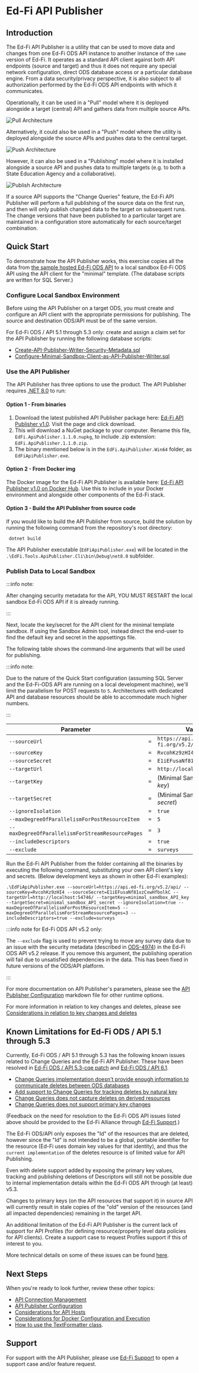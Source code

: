 # Ed-Fi API Publisher

## Introduction

The Ed-Fi API Publisher is a utility that can be used to move data and changes
from one Ed-Fi ODS API instance to another instance of the `same` version of
Ed-Fi. It operates as a standard API client against both API endpoints (source
and target) and thus it does not require any special network configuration,
direct ODS database access or a particular database engine. From a data
security/privacy perspective, it is also subject to all authorization performed
by the Ed-Fi ODS API endpoints with which it communicates.

Operationally, it can be used in a "Pull" model where it is deployed alongside a
target (central) API and gathers data from multiple source APIs.

![Pull Architecture](img/pull-central.png)

Alternatively, it could also be used in a "Push" model where the utility is
deployed alongside the source APIs and pushes data to the central target.

![Push Architecture](img/push-central.png)

However, it can also be used in a "Publishing" model where it is installed
alongside a source API and pushes data to multiple targets (e.g. to both a State
Education Agency and a collaborative).

![Publish Architecture](img/publish.png)

If a source API supports the "Change Queries" feature, the Ed-Fi API Publisher
will perform a full publishing of the source data on the first run, and then
will only publish changed data to the target on subsequent runs. The change
versions that have been published to a particular target are maintained in a
configuration store automatically for each source/target combination.

## Quick Start

To demonstrate how the API Publisher works, this exercise copies all the data
from [the sample hosted Ed-Fi ODS API](https://api.ed-fi.org) to a local sandbox
Ed-Fi ODS API using the API client for the "minimal" template. (The database
scripts are written for SQL Server.)

### Configure Local Sandbox Environment

Before using the API Publisher on a target ODS, you must create and configure an
API client with the appropriate permissions for publishing. The source and
destination ODS/API must be of the same version.

For Ed-Fi ODS / API 5.1 through 5.3 only: create and assign a claim set for the
API Publisher by running the following database scripts:

- [Create-API-Publisher-Writer-Security-Metadata.sql](https://github.com/Ed-Fi-Alliance-OSS/Ed-Fi-API-Publisher/blob/main/eng/Create-API-Publisher-Writer-Security-Metadata.sql)
- [Configure-Minimal-Sandbox-Client-as-API-Publisher-Writer.sql](https://github.com/Ed-Fi-Alliance-OSS/Ed-Fi-API-Publisher/blob/main/eng/Configure-Minimal-Sandbox-Client-as-API-Publisher-Writer.sql)

### Use the API Publisher

The API Publisher has three options to use the product. The API Publisher
requires [.NET 8.0](https://dotnet.microsoft.com/en-us/download/dotnet/8.0) to
run:

#### Option 1 - From binaries

1.  Download the latest published API Publisher package here:
    [Ed-Fi API Publisher v1.0](https://dev.azure.com/ed-fi-alliance/Ed-Fi-Alliance-OSS/_artifacts/feed/EdFi/NuGet/EdFi.ApiPublisher/overview/1.1.0).
    Visit the page and click download.
2.  This will download a NuGet package to your computer. Rename this file,
    `EdFi.ApiPublisher.1.1.0.nupkg`, to include .zip extension:
    `EdFi.ApiPublisher.1.1.0.zip`.
3.  The binary mentioned below is in the `EdFi.ApiPublisher.Win64` folder, as
    `EdFiApiPublisher.exe`.

#### Option 2 - From Docker img

The Docker image for the Ed-Fi API Publisher is available here:
[Ed-Fi API Publisher v1.0 on Docker Hub](https://hub.docker.com/layers/edfialliance/ods-api-publisher/v1.1.0/images/sha256-23a6989b16d779d594692e1c9a8f2eac1790ed53312d424d85e869fec05eb914?context=explore).
Use this to include in your Docker environment and alongside other components of
the Ed-Fi stack.

#### Option 3 - Build the API Publisher from source code

If you would like to build the API Publisher from source, build the solution by
running the following command from the repository's root directory:

```shell
 dotnet build
```

The API Publisher executable (`EdFiApiPublisher.exe`) will be located in the
`.\EdFi.Tools.ApiPublisher.Cli\bin\Debug\net8.0` subfolder.

### Publish Data to Local Sandbox

:::info note:

After changing security metadata for the API, YOU MUST RESTART the local sandbox
Ed-Fi ODS API if it is already running.

:::

Next, locate the key/secret for the API client for the minimal template sandbox.
If using the Sandbox Admin tool, instead direct the end-user to find the default
key and secret in the appsettings file.

The following table shows the command-line arguments that will be used for
publishing.

:::info note:

Due to the nature of the Quick Start configuration (assuming SQL Server and the
Ed-Fi-ODS API are running on a local development machine), we'll limit the
parallelism for POST requests to `5`. Architectures with dedicated API and
database resources should be able to accommodate much higher numbers.

:::

| Parameter                                        |     | Value                             |
| ------------------------------------------------ | --- | --------------------------------- |
| `--sourceUrl`                                    | `=` | `https://api.ed-fi.org/v5.2/api/` |
| `--sourceKey`                                    | `=` | `RvcohKz9zHI4`                    |
| `--sourceSecret`                                 | `=` | `E1iEFusaNf81xzCxwHfbolkC`        |
| `--targetUrl`                                    | `=` | `http://localhost:54746/`         |
| `--targetKey`                                    | `=` | (Minimal Sandbox API _key_)       |
| `--targetSecret`                                 | `=` | (Minimal Sandbox API _secret_)    |
| `--ignoreIsolation`                              | `=` | `true`                            |
| `--maxDegreeOfParallelismForPostResourceItem`    | `=` | `5`                               |
| `--maxDegreeOfParallelismForStreamResourcePages` | `=` | `3`                               |
| `--includeDescriptors`                           | `=` | `true`                            |
| `--exclude`                                      | `=` | `surveys`                         |

Run the Ed-Fi API Publisher from the folder containing all the binaries by
executing the following command, substituting your own API client's key and
secrets. (Below development keys as shown in other Ed-Fi examples):

```shell
.\EdFiApiPublisher.exe --sourceUrl=https://api.ed-fi.org/v5.2/api/ --sourceKey=RvcohKz9zHI4 --sourceSecret=E1iEFusaNf81xzCxwHfbolkC --targetUrl=http://localhost:54746/ --targetKey=minimal_sandbox_API_key --targetSecret=minimal_sandbox_API_secret --ignoreIsolation=true --maxDegreeOfParallelismForPostResourceItem=5 --maxDegreeOfParallelismForStreamResourcePages=3 --includeDescriptors=true --exclude=surveys
```

:::info note for Ed-Fi ODS API v5.2 only:

The `--exclude` flag is used to prevent trying to move any survey data due to an
issue with the security metadata (described in
[ODS-4974](https://tracker.ed-fi.org/browse/ODS-4974)) in the Ed-Fi ODS API v5.2
release. If you remove this argument, the publishing operation will fail due to
unsatisfied dependencies in the data. This has been fixed in future versions of
the ODS/API platform.

:::

For more documentation on API Publisher's parameters, please see the
[API Publisher Configuration](API-Publisher-Configuration.md) markdown file for
other runtime options.

For more information in relation to key changes and deletes, please see
[Considerations in relation to key changes and deletes](API-Publisher-Configuration.md#considerations-in-relation-to-key-changes-and-deletes)

## Known Limitations for Ed-Fi ODS / API 5.1 through 5.3

Currently, Ed-Fi ODS / API 5.1 through 5.3 has the following known issues
related to Change Queries and the Ed-Fi API Publisher. These have been resolved
in
[Ed-Fi ODS / API 5.3-cqe patch](https://edfi.atlassian.net/wiki/spaces/EFTD/pages/24807016/Change+Query+Enhancements)
and
[Ed-Fi ODS / API 6.1](https://edfi.atlassian.net/wiki/spaces/ODSAPIS3V61/overview).

- [Change Queries implementation doesn't provide enough information to communicate deletes between ODS databases](https://tracker.ed-fi.org/browse/ODS-3672)
- [Add support to Change Queries for tracking deletes by natural key](https://tracker.ed-fi.org/browse/ODS-4423)
- [Change Queries does not capture deletes on derived resources](https://tracker.ed-fi.org/browse/ODS-4087)
- [Change Queries does not support primary key changes](https://tracker.ed-fi.org/browse/ODS-5005)

(Feedback on the need for resolution to the Ed-Fi ODS API issues listed above
should be provided to the Ed-Fi Alliance through
[Ed-Fi Support](https://support.ed-fi.org/).)

The Ed-Fi ODS/API only exposes the "Id" of the resources that are deleted,
however since the "Id" is not intended to be a global, portable identifier for
the resource (Ed-Fi uses domain key values for that identity), and thus the
`current implementation` of the deletes resource is of limited value for API
Publishing.

Even with delete support added by exposing the primary key values, tracking and
publishing deletions of Descriptors will still not be possible due to internal
implementation details within the Ed-Fi ODS API through (at least) v5.3.

Changes to primary keys (on the API resources that support it) in source API
will currently result in stale copies of the "old" version of the resources (and
all impacted dependencies) remaining in the target API.

An additional limitation of the Ed-Fi API Publisher is the current lack of
support for API Profiles (for defining resource/property level data policies for
API clients). Create a support case to request Profiles support if this of
interest to you.

More technical details on some of these issues can be found
[here](Known-Issues-Details.md).

## Next Steps

When you're ready to look further, review these other topics:

- [API Connection Management](API-Connection-Management.md)
- [API Publisher Configuration](API-Publisher-Configuration.md)
- [Considerations for API Hosts](Considerations-for-API-Hosts.md)
- [Considerations for Docker Configuration and Execution](Running-in-docker-desktop.md)
- [How to use the TextFormatter class](Use-TextFormatter-Serilog.md).

## Support

For support with the API Publisher, please use
[Ed-Fi Support](https://support.ed-fi.org/) to open a support case and/or
feature request.
